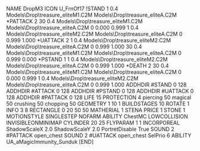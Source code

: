 NAME DropM3
ICON U_FrnOf17
!STAND  1 0.4 Models\Drop\treasure_eliteM1.C2M Models\Drop\treasure_eliteA.C2M
*PATTACK  2 30 0.4 Models\Drop\treasure_eliteM1.C2M Models\Drop\treasure_eliteA.C2M 0 0.000 0.999 1 0.4 Models\Drop\treasure_eliteM2.C2M Models\Drop\treasure_eliteA.C2M 0 0.999 1.000
*UATTACK  2 1 0.4 Models\Drop\treasure_eliteM2.C2M Models\Drop\treasure_eliteA.C2M 0 0.999 1.000 30 0.4 Models\Drop\treasure_eliteM1.C2M Models\Drop\treasure_eliteA.C2M 0 0.999 0.000
*PSTAND 1 1 0.4 Models\Drop\treasure_eliteM2.C2M Models\Drop\treasure_eliteA.C2M 0 0.999 1.000
*DEATH  2 30 0.4 Models\Drop\treasure_eliteM1.C2M Models\Drop\treasure_eliteA.C2M 0 0.000 0.999 1 0.4 Models\Drop\treasure_eliteM2.C2M Models\Drop\treasure_eliteA.C2M 0 0.999 1.000
ADDHDIR #STAND 0 128
ADDHDIR #ATTACK 0 128
ADDHDIR #PSTAND 0 128
ADDHDIR #UATTACK 0 128
ADDHDIR #PATTACK 0 128
LIFE 15
PROTECTION 4 piercing 50 magical 50 crushing 50 chopping 50
GEOMETRY 1 10 1
BUILDSTAGES 10
ROTATE 1
INFO 3 8
RECTANGLE    0 20 50 50
MATHERIAL 1 STENA
PRICE 1 STONE 1
MOTIONSTYLE SINGLESTEP
NOFARM
ABILITY ChestMC
LOWCOLLISION
INVISIBLEONMINIMAP
CYLINDER 20 25
FLYPARAM 1 1
INCORPOREAL
ShadowScaleX 2.0
ShadowScaleY 2.0
PortretDisable True
SOUND 2 #PATTACK open_chest
SOUND 2 #UATTACK open_chest
SelPrio 6
ABILITY	UA_aMagicImmunity_Sunduk
[END]
